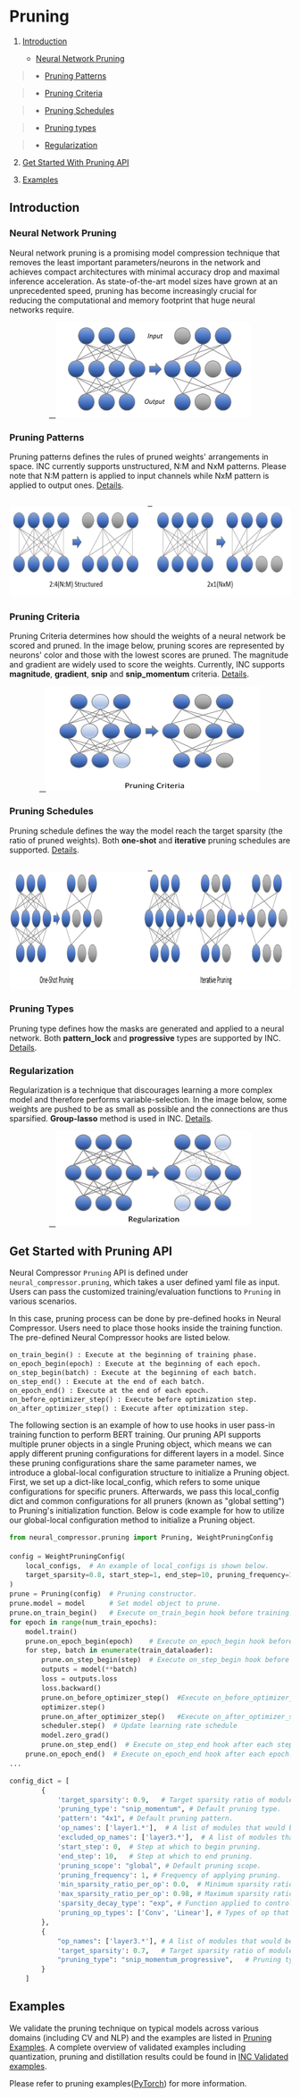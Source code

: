 Pruning
============



1. [Introduction](#introduction)



   - [Neural Network Pruning](#neural-network-pruning)



>- [Pruning Patterns](#pruning-patterns)



>- [Pruning Criteria](#pruning-criteria)



>- [Pruning Schedules](#pruning-schedule)



>- [Pruning types](#pruning-type)



>- [Regularization](#regularization)



2. [Get Started With Pruning API](#get-started-with-pruning-api)



3. [Examples](#examples)




## Introduction



### Neural Network Pruning
Neural network pruning is a promising model compression technique that removes the least important parameters/neurons in the network and achieves compact architectures with minimal accuracy drop and maximal inference acceleration. As state-of-the-art model sizes have grown at an unprecedented speed, pruning has become increasingly crucial for reducing the computational and memory footprint that huge neural networks require.

<div align=center>
<a target="_blank" href="./../../docs/source/_static/imgs/pruning/pruning.PNG">
    <img src="./../../docs/source/_static/imgs/pruning/pruning.PNG" width=350 height=170 alt="pruning intro">
</a>
</div>


### Pruning Patterns



Pruning patterns defines the rules of pruned weights' arrangements in space. INC currently supports unstructured, N:M and NxM patterns. Please note that N:M pattern is applied to input channels while NxM pattern is applied to output ones. [Details](../../docs/source/pruning_details.md#pruning-patterns).

<div align=center>
<a target="_blank" href="../../docs/source/_static/imgs/pruning/Pruning_patterns.PNG">
    <img src="../../docs/source/_static/imgs/pruning/Pruning_patterns.PNG" width=700 height=160 alt="Sparsity Pattern">
</a>
</div>

### Pruning Criteria



Pruning Criteria determines how should the weights of a neural network be scored and pruned. In the image below, pruning scores are represented by neurons' color and those with the lowest scores are pruned. The magnitude and gradient are widely used to score the weights. Currently, INC supports **magnitude**, **gradient**, **snip** and **snip_momentum** criteria. [Details](../../docs/source/pruning_details.md#pruning-criteria).

<div align=center>
<a target="_blank" href="./../../docs/source/_static/imgs/pruning/pruning_criteria.PNG">
    <img src="./../../docs/source/_static/imgs/pruning/pruning_criteria.PNG" width=385 height=187 alt="Pruning criteria">
</a>
</div>

### Pruning Schedules



Pruning schedule defines the way the model reach the target sparsity (the ratio of pruned weights). Both **one-shot** and **iterative** pruning schedules are supported. [Details](../../docs/source/pruning_details.md#pruning-schedule).

<div align=center>
<a target="_blank" href="../../docs/source/_static/imgs/pruning/pruning_schedule.PNG">
    <img src="./../../docs/source/_static/imgs/pruning//pruning_schedule.PNG" width=950 height=210 alt="Pruning schedule">
</a>  
</div>


### Pruning Types



Pruning type defines how the masks are generated and applied to a neural network. Both **pattern_lock** and **progressive** types are supported by INC. [Details](../../docs/source/pruning_details.md#pruning-type).



### Regularization



Regularization is a technique that discourages learning a more complex model and therefore performs variable-selection. In the image below, some weights are pushed to be as small as possible and the connections are thus sparsified. **Group-lasso** method is used in INC. 
[Details](../../docs/source/pruning_details.md#regularization).

<div align=center>
<a target="_blank" href="../../docs/source/_static/imgs/pruning/regularization.PNG">
    <img src="../../docs/source/_static/imgs/pruning/regularization.PNG" width=350 height=170 alt="Regularization">
</a>
</div>


## Get Started with Pruning API



Neural Compressor `Pruning` API is defined under `neural_compressor.pruning`, which takes a user defined yaml file as input. 
Users can pass the customized training/evaluation functions to `Pruning` in various scenarios. 

In this case, pruning process can be done by pre-defined hooks in Neural Compressor. Users need to place those hooks inside the training function. The pre-defined Neural Compressor hooks are listed below.



```
on_train_begin() : Execute at the beginning of training phase.
on_epoch_begin(epoch) : Execute at the beginning of each epoch.
on_step_begin(batch) : Execute at the beginning of each batch.
on_step_end() : Execute at the end of each batch.
on_epoch_end() : Execute at the end of each epoch.
on_before_optimizer_step() : Execute before optimization step.
on_after_optimizer_step() : Execute after optimization step.
```



The following section is an example of how to use hooks in user pass-in training function to perform BERT training. Our pruning API supports multiple pruner objects in a single Pruning object, which means we can apply different pruning configurations for different layers in a model. Since these pruning configurations share the same parameter names, we introduce a global-local configuration structure to initialize a Pruning object. First, we set up a dict-like local_config, which refers to some unique configurations for specific pruners. Afterwards, we pass this local_config dict and common configurations for all pruners (known as "global setting") to Pruning's initialization function. Below is code example for how to utilize our global-local configuration method to initialize a Pruning object.



```python
from neural_compressor.pruning import Pruning, WeightPruningConfig

config = WeightPruningConfig(
    local_configs,  # An example of local_configs is shown below.
    target_sparsity=0.8, start_step=1, end_step=10, pruning_frequency=1
)
prune = Pruning(config)  # Pruning constructor.
prune.model = model      # Set model object to prune.
prune.on_train_begin()   # Execute on_train_begin hook before training.
for epoch in range(num_train_epochs):
    model.train()    
    prune.on_epoch_begin(epoch)    # Execute on_epoch_begin hook before each epoch.
    for step, batch in enumerate(train_dataloader):
        prune.on_step_begin(step)  # Execute on_step_begin hook before each step.
        outputs = model(**batch)
        loss = outputs.loss
        loss.backward()
        prune.on_before_optimizer_step()  #Execute on_before_optimizer_step() hook before optimization.
        optimizer.step()
        prune.on_after_optimizer_step()   #Execute on_after_optimizer_step() hook after optimization.
        scheduler.step()  # Update learning rate schedule
        model.zero_grad()
        prune.on_step_end()  # Execute on_step_end hook after each step.
    prune.on_epoch_end()  # Execute on_epoch_end hook after each epoch.
...
```

```python
config_dict = [
        {
            'target_sparsity': 0.9,   # Target sparsity ratio of modules.
            'pruning_type': "snip_momentum", # Default pruning type.
            'pattern': "4x1", # Default pruning pattern. 
            'op_names': ['layer1.*'],  # A list of modules that would be pruned.
            'excluded_op_names': ['layer3.*'],  # A list of modules that would not be pruned.
            'start_step': 0,  # Step at which to begin pruning.
            'end_step': 10,   # Step at which to end pruning.
            'pruning_scope': "global", # Default pruning scope.
            'pruning_frequency': 1, # Frequency of applying pruning.
            'min_sparsity_ratio_per_op': 0.0,  # Minimum sparsity ratio of each module.
            'max_sparsity_ratio_per_op': 0.98, # Maximum sparsity ratio of each module.
            'sparsity_decay_type': "exp", # Function applied to control pruning rate.
            'pruning_op_types': ['Conv', 'Linear'], # Types of op that would be pruned.
        },
        {
            "op_names": ['layer3.*'], # A list of modules that would be pruned.
            'target_sparsity': 0.7,   # Target sparsity ratio of modules. 
            "pruning_type": "snip_momentum_progressive",   # Pruning type for the listed ops.
        }
    ]
```


## Examples



We validate the pruning technique on typical models across various domains (including CV and NLP) and the examples are listed in [Pruning Examples](../../docs/source/pruning_details.md#examples). A complete overview of validated examples including quantization, pruning and distillation results could be found in  [INC Validated examples](../../docs/source/validated_model_list.md#validated-pruning-examples).


Please refer to pruning examples([PyTorch](../../examples/README.md#Pruning-1)) for more information.


